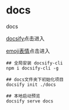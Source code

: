 # docs
docs

[docsify](https://docsify.js.org/#/zh-cn/)点击进入

[emoji表情](https://unpkg.com/docsify@4.9.4/lib/plugins/emoji.js)点击进入

```
## 全局安装 docsify-cli
npm i docsify-cli -g

## docs文件夹下初始化项目
docsify init ./docs

## 本地启动预览
docsify serve docs
```